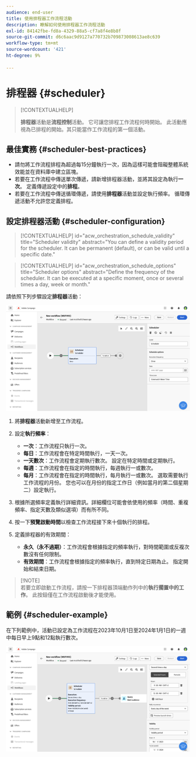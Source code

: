 ```yaml
---
audience: end-user
title: 使用排程器工作流程活動
description: 瞭解如何使用排程器工作流程活動
exl-id: 84142fbe-fd8a-4329-88a5-cf7a8f4e8b8f
source-git-commit: d6c6aac9d9127a770732b709873008613ae8c639
workflow-type: tm+mt
source-wordcount: '421'
ht-degree: 9%

---
```


# 排程器 {#scheduler}

>[!CONTEXTUALHELP]
>
>**排程器**&#x200B;活動是&#x200B;**流程控制**&#x200B;活動。 它可讓您排程工作流程何時開始。 此活動應視為已排程的開始。其只能當作工作流程的第一個活動。

## 最佳實務 {#scheduler-best-practices}

* 請勿將工作流程排程為超過每15分鐘執行一次，因為這樣可能會阻礙整體系統效能並在資料庫中建立區塊。
* 若要在工作流程中傳送單次傳遞，請新增排程器活動，並將其設定為執行&#x200B;**一次**。 定義傳遞設定中的&#x200B;**排程**。
* 若要在工作流程中傳送循環傳遞，請使用&#x200B;**排程器**&#x200B;活動並設定執行頻率。 循環傳遞活動不允許您定義排程。

## 設定排程器活動 {#scheduler-configuration}

>[!CONTEXTUALHELP]
>id="acw_orchestration_schedule_validity"
>title="Scheduler validity"
>abstract="You can define a validity period for the scheduler. It can be permanent (default), or can be valid until a specific date."

>[!CONTEXTUALHELP]
>id="acw_orchestration_schedule_options"
>title="Scheduler options"
>abstract="Define the frequency of the scheduler. It can be executed at a specific moment, once or several times a day, week or month."

請依照下列步驟設定&#x200B;**排程器**&#x200B;活動：

![排程器活動設定介面](../assets/workflow-scheduler.png)

1. 將&#x200B;**排程器**&#x200B;活動新增至工作流程。

1. 設定&#x200B;**執行頻率**：

   * **一次**：工作流程只執行一次。
   * **每日**：工作流程會在特定時間執行，一天一次。
   * **一天數次**：工作流程會定期執行數次。 設定在特定時間或定期執行。
   * **每週**：工作流程會在指定的時間執行，每週執行一或數次。
   * **每月**：工作流程會在指定的時間執行，每月執行一或數次。 選取需要執行工作流程的月份。 您也可以在月份的指定工作日（例如當月的第二個星期二）設定執行。

1. 根據所選頻率定義執行詳細資訊。詳細欄位可能會依使用的頻率（時間、重複頻率、指定天數及類似選項）而有所不同。

1. 按一下&#x200B;**預覽啟動時間**&#x200B;以檢查工作流程接下來十個執行的排程。

1. 定義排程器的有效期間：

   * **永久（永不過期）**：工作流程會根據指定的頻率執行，對時間範圍或反複次數沒有任何限制。
   * **有效期間**：工作流程會根據指定的頻率執行，直到特定日期為止。 指定開始和結束日期。

>[!NOTE]\
若要立即啟動工作流程，請按一下排程器頂端動作列中的&#x200B;**執行擱置中的工作**。 此按鈕僅在工作流程啟動後才能使用。

## 範例 {#scheduler-example}

在下列範例中，活動已設定為工作流程在2023年10月1日至2024年1月1日的一週中每日早上9點和12點執行數次。

![排程器活動範例設定](../assets/workflow-scheduler2.png)